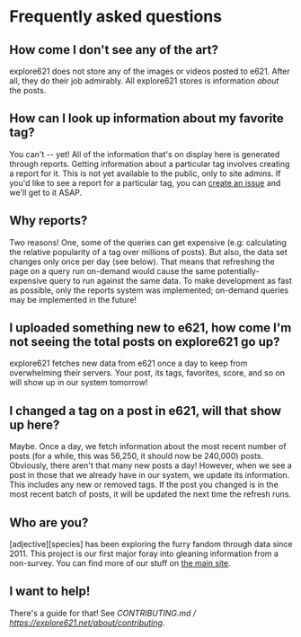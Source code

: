 # Frequently asked questions

## How come I don't see any of the art?

explore621 does not store any of the images or videos posted to e621. After all, they do their job admirably. All explore621 stores is information *about* the posts.

## How can I look up information about my favorite tag?

You can't -- yet! All of the information that's on display here is generated through reports. Getting information about a particular tag involves creating a report for it. This is not yet available to the public, only to site admins. If you'd like to see a report for a particular tag, you can [create an issue](https://github.com/adjspecies/explore621/issues) and we'll get to it ASAP.

## Why reports?

Two reasons! One, some of the queries can get expensive (e.g: calculating the relative popularity of a tag over millions of posts). But also, the data set changes only once per day (see below). That means that refreshing the page on a query run on-demand would cause the same potentially-expensive query to run against the same data. To make development as fast as possible, only the reports system was implemented; on-demand queries may be implemented in the future!

## I uploaded something new to e621, how come I'm not seeing the total posts on explore621 go up?

explore621 fetches new data from e621 once a day to keep from overwhelming their servers. Your post, its tags, favorites, score, and so on will show up in our system tomorrow!

## I changed a tag on a post in e621, will that show up here?

Maybe. Once a day, we fetch information about the most recent number of posts (for a while, this was 56,250, it should now be 240,000) posts. Obviously, there aren't that many new posts a day! However, when we see a post in those that we already have in our system, we update its information. This includes any new or removed tags. If the post you changed is in the most recent batch of posts, it will be updated the next time the refresh runs.

## Who are you?

\[adjective\]\[species\] has been exploring the furry fandom through data since 2011. This project is our first major foray into gleaning information from a non-survey. You can find more of our stuff on [the main site](https://adjectivespecies.com).

## I want to help!

There's a guide for that! See *CONTRIBUTING.md / <https://explore621.net/about/contributing>*.
